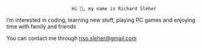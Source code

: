 							Hi 👋, my name is Richard Šléher

I’m interested in coding, learning new stuff, playing PC games and enjoying time with family and friends

You can contact me through riso.sleher@gmail.com 
